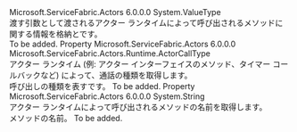 <Type Name="ActorMethodContext" FullName="Microsoft.ServiceFabric.Actors.Runtime.ActorMethodContext">
  <TypeSignature Language="C#" Value="public struct ActorMethodContext" />
  <TypeSignature Language="ILAsm" Value=".class public sequential ansi sealed beforefieldinit ActorMethodContext extends System.ValueType" />
  <TypeSignature Language="DocId" Value="T:Microsoft.ServiceFabric.Actors.Runtime.ActorMethodContext" />
  <TypeSignature Language="VB.NET" Value="Public Structure ActorMethodContext" />
  <TypeSignature Language="F#" Value="type ActorMethodContext = struct" />
  <AssemblyInfo>
    <AssemblyName>Microsoft.ServiceFabric.Actors</AssemblyName>
    <AssemblyVersion>6.0.0.0</AssemblyVersion>
  </AssemblyInfo>
  <Base>
    <BaseTypeName>System.ValueType</BaseTypeName>
  </Base>
  <Interfaces />
  <Docs>
    <summary>
            渡す引数として渡されるアクター ランタイムによって呼び出されるメソッドに関する情報を格納<see cref="M:Microsoft.ServiceFabric.Actors.Runtime.ActorBase.OnPreActorMethodAsync(Microsoft.ServiceFabric.Actors.Runtime.ActorMethodContext)" />と<see cref="M:Microsoft.ServiceFabric.Actors.Runtime.ActorBase.OnPostActorMethodAsync(Microsoft.ServiceFabric.Actors.Runtime.ActorMethodContext)" />です。
            </summary>
    <remarks>To be added.</remarks>
  </Docs>
  <Members>
    <Member MemberName="CallType">
      <MemberSignature Language="C#" Value="public Microsoft.ServiceFabric.Actors.Runtime.ActorCallType CallType { get; }" />
      <MemberSignature Language="ILAsm" Value=".property instance valuetype Microsoft.ServiceFabric.Actors.Runtime.ActorCallType CallType" />
      <MemberSignature Language="DocId" Value="P:Microsoft.ServiceFabric.Actors.Runtime.ActorMethodContext.CallType" />
      <MemberSignature Language="VB.NET" Value="Public ReadOnly Property CallType As ActorCallType" />
      <MemberSignature Language="F#" Value="member this.CallType : Microsoft.ServiceFabric.Actors.Runtime.ActorCallType" Usage="Microsoft.ServiceFabric.Actors.Runtime.ActorMethodContext.CallType" />
      <MemberType>Property</MemberType>
      <AssemblyInfo>
        <AssemblyName>Microsoft.ServiceFabric.Actors</AssemblyName>
        <AssemblyVersion>6.0.0.0</AssemblyVersion>
      </AssemblyInfo>
      <ReturnValue>
        <ReturnType>Microsoft.ServiceFabric.Actors.Runtime.ActorCallType</ReturnType>
      </ReturnValue>
      <Docs>
        <summary>
            アクター ランタイム (例: アクター インターフェイスのメソッド、タイマー コールバックなど) によって、通話の種類を取得します。
            </summary>
        <value>
            <see cref="T:Microsoft.ServiceFabric.Actors.Runtime.ActorCallType" />呼び出しの種類を表すです。
            </value>
        <remarks>To be added.</remarks>
      </Docs>
    </Member>
    <Member MemberName="MethodName">
      <MemberSignature Language="C#" Value="public string MethodName { get; }" />
      <MemberSignature Language="ILAsm" Value=".property instance string MethodName" />
      <MemberSignature Language="DocId" Value="P:Microsoft.ServiceFabric.Actors.Runtime.ActorMethodContext.MethodName" />
      <MemberSignature Language="VB.NET" Value="Public ReadOnly Property MethodName As String" />
      <MemberSignature Language="F#" Value="member this.MethodName : string" Usage="Microsoft.ServiceFabric.Actors.Runtime.ActorMethodContext.MethodName" />
      <MemberType>Property</MemberType>
      <AssemblyInfo>
        <AssemblyName>Microsoft.ServiceFabric.Actors</AssemblyName>
        <AssemblyVersion>6.0.0.0</AssemblyVersion>
      </AssemblyInfo>
      <ReturnValue>
        <ReturnType>System.String</ReturnType>
      </ReturnValue>
      <Docs>
        <summary>
            アクター ランタイムによって呼び出されるメソッドの名前を取得します。
            </summary>
        <value>メソッドの名前。</value>
        <remarks>To be added.</remarks>
      </Docs>
    </Member>
  </Members>
</Type>